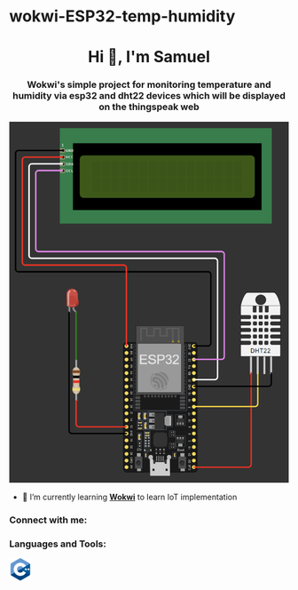 # wokwi-ESP32-temp-humidity

<h1 align="center">Hi 👋, I'm Samuel</h1>
<h3 align="center">Wokwi's simple project for monitoring temperature and humidity via esp32 and dht22 devices which will be displayed on the thingspeak web</h3>

<p align="center">
  <img src="asset/Screenshot 2024-06-19 132122.png" alt="Project Screenshot">
</p>

- 🌱 I’m currently learning **[Wokwi](https://wokwi.com/projects/400552266132905985)** to learn IoT implementation

<h3 align="left">Connect with me:</h3>
<p align="left">
</p>

<h3 align="left">Languages and Tools:</h3>
<p align="left"> 
  <a href="https://www.w3schools.com/cpp/" target="_blank" rel="noreferrer"> 
    <img src="https://raw.githubusercontent.com/devicons/devicon/master/icons/cplusplus/cplusplus-original.svg" alt="cplusplus" width="40" height="40"/> 
  </a> 
</p>
